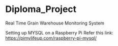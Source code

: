 # Diploma_Project
Real Time Grain Warehouse Monitoring System 


Setting up MYSQL on a Raspberry Pi
Refer this link: https://pimylifeup.com/raspberry-pi-mysql/ 
